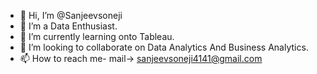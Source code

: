 - 👋 Hi, I’m @Sanjeevsoneji
- 👀 I’m a Data Enthusiast.
- 🌱 I’m currently learning onto Tableau.
- 💞️ I’m looking to collaborate on Data Analytics And Business Analytics.
- 📫 How to reach me-
      mail-> sanjeevsoneji4141@gmail.com


<!---
Sanjeevsoneji/Sanjeevsoneji is a ✨ special ✨ repository because its `README.md` (this file) appears on your GitHub profile.
You can click the Preview link to take a look at your changes.
--->
